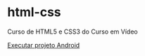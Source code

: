 # html-css
 Curso de HTML5 e CSS3 do Curso em Vídeo

<a href="https://rafaelgomesdeoliveira.github.io/html-css/desafios/d010/">Executar projeto Android</a>